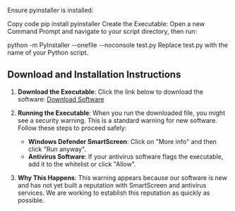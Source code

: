 Ensure pyinstaller is installed:


Copy code
pip install pyinstaller
Create the Executable:
Open a new Command Prompt and navigate to your script directory, then run:

python -m PyInstaller --onefile --noconsole test.py
Replace test.py with the name of your Python script.

## Download and Installation Instructions
1. **Download the Executable**:
   Click the link below to download the software:
   [Download Software](https://github.com/RealYusufIsmail/excel-math-thing/releases/download/0.0.1/test.exe)

2. **Running the Executable**:
   When you run the downloaded file, you might see a security warning. This is a standard warning for new software. Follow these steps to proceed safely:
   
   - **Windows Defender SmartScreen**: Click on "More info" and then click "Run anyway".
   - **Antivirus Software**: If your antivirus software flags the executable, add it to the whitelist or click "Allow".

3. **Why This Happens**:
   This warning appears because our software is new and has not yet built a reputation with SmartScreen and antivirus services. We are working to establish this reputation as quickly as possible.
